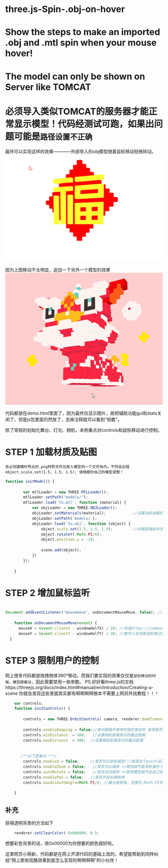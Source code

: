 # three.js-Spin-.obj-on-hover
Show the steps to make an imported .obj and .mtl spin when your mouse hover!
=

# The model can only be shown on Server like TOMCAT 
# 必须导入类似TOMCAT的服务器才能正常显示模型！代码经测试可跑，如果出问题可能是`路径设置不正确`


最终可以实现这样的效果————外部导入的obj模型随着鼠标移动轻微转动。
![Image text](https://github.com/Tanzyingsz/three.js-Spin-.obj-on-hover/blob/master/demo_img/SpinOnHover.gif)

因为上图移动不太明显，追加一下另外一个模型的效果
![Image text](https://github.com/Tanzyingsz/three.js-Spin-.obj-on-hover/blob/master/demo_img/SpinOnHover_Lion.gif)

代码都放在demo.html里面了，因为最终仅显示图片，故把辅助功能gui和stats关闭了，但是js包里面仍然放了，去掉注释就可以看到“帧数”。

除了常规的初始化舞台、灯光、相机，本例重点对controls和鼠标移动进行控制。

# STEP 1 加载材质及贴图 
`务必将建模时导出的.png材质文件也放入模型同一个文件夹内，不然会出错`
` object.scale.set(1.5, 1.5, 1.5); 请根据你自己的模型调整！`

```javascript
function initModel() {

        var mtlLoader = new THREE.MTLLoader();
        mtlLoader.setPath('models/');
        mtlLoader.load('fu.mtl', function (material) {
            var objLoader = new THREE.OBJLoader();
            objLoader.setMaterials(material);            //设置当前加载的纹理
            objLoader.setPath('models/');
            objLoader.load('fu.obj', function (object) {
                object.scale.set(1.5, 1.5, 1.5);         //将模型缩放并添加到场景当中，参数改动方可让你的模型正常显示！
                object.rotateY(-Math.PI/8);
                object.position.y = -10;
       
                scene.add(object);
            })
        });
        
    }
```

# STEP 2 增加鼠标监听

```javascript

document.addEventListener('mousemove', onDocumentMouseMove, false); //initRender()初始化时加入，监听鼠标的移动

    function onDocumentMouseMove(event) {
  	  mouseX = (event.clientX - windowHalfX) / 20; //改自https://codepen.io/tanz_ying/pen/qgwEr
  	  mouseY = (event.clientY - windowHalfY) / 20; //数字小会导致鼠标移过的时候模型突然放大，所以把数字加大一些。
  }
```

# STEP 3 限制用户的控制
网上很多代码都是拖拽物体360°移动，而我们要实现的效果仅仅是`鼠标移动的时候，模型跟着动`，因此需要禁用一些参数。
PS.好好看three.js的文档https://threejs.org/docs/index.html#manual/en/introduction/Creating-a-scene 你就会发现这些里面其实都有啊啊啊啊根本不需要上网另外找教程！！！

```javascript
    var controls;
    function initControls() {

        controls = new THREE.OrbitControls( camera, renderer.domElement );
       
        controls.enableDamping = false;//使动画循环使用时阻尼或自转 意思是否有惯性 
        controls.minDistance  = 100;   //设置相机距离原点的最远距离
        controls.maxDistance  = 500;  //设置相机距离原点的最远距离 
        
       
       /**以下是重点！**/
        controls.enabled = false;     //是否可以鼠标操控!!!就是这个point没注意，导致我找了两个小时没有找到解决方法！
        controls.enableZoom = false;   //是否可以缩放 >>禁用就不能滚轮操作了
        controls.autoRotate = false;   //是否自动旋转 >>禁用模型就不会自己乱转
        controls.enablePan = false;   //是否开启右键拖拽
        controls.maxAzimuthAngle=Math.PI/2; //最大旋转角，范围为-Math.PI到Math.PI，默认无穷大 >> 防止模型屁股见用户

    }
```

## 补充
获得透明背景的方法如下
```javascript
    renderer.setClearColor( 0x000000, 0 ); 
```
想要彩色背景的话，改0x00000为你想要的颜色就好啦。

这里网页小萌新，代码都是在网上开源代码的基础上改的，希望能帮助到同样纠结“网上那些炫酷效果到底怎么实现的啊啊啊啊”的小伙伴！

